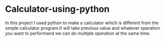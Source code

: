 # Calculator-using-python
In this project I used python to make a calculator which is different from the simple calculator program.It will take previous value and whatever operation you want to performand we can do multiple operation at the same time. 

